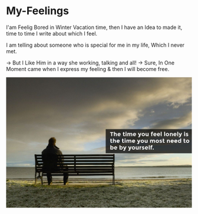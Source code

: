 # My-Feelings
I'am Feelig Bored in Winter Vacation time, then I have an Idea to made it, time to time I write about which I feel.

I am telling about someone who is special for me in my life, Which I never met.

-> But I Like Him in a way she working, talking and all!
-> Sure, In One Moment came when I express my feeling & then I will become free.

<center><img src="alone.jpg"></center>
